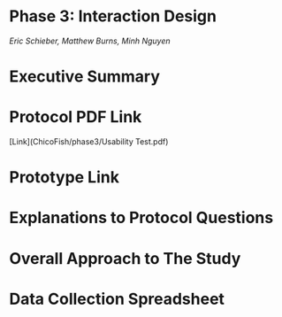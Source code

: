 # Phase 3: Interaction Design

*Eric Schieber, Matthew Burns, Minh Nguyen*

# Executive Summary

# Protocol PDF Link

[Link](ChicoFish/phase3/Usability Test.pdf)

# Prototype Link

# Explanations to Protocol Questions

# Overall Approach to The Study

# Data Collection Spreadsheet
